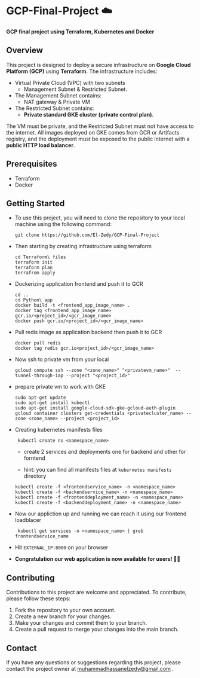 # GCP-Final-Project :cloud:
**GCP final project using Terraform, Kubernetes and Docker**
## Overview
This project is designed to deploy a secure infrastructure on **Google Cloud Platform (GCP)** using **Terraform**. The infrastructure includes:
- Virtual Private Cloud (VPC) with two subnets 
    - Management Subnet & Restricted Subnet. 
- The Management Subnet contains:
    - NAT gateway & Private VM 
- The Restricted Subnet contains:
    - **Private standard GKE cluster (private control plan)**.
    
The VM must be private, and the Restricted Subnet must not have access to the internet. All images deployed on GKE comes from GCR or Artifacts registry, and the deployment must be exposed to the public internet with a **public HTTP load balancer**.
## Prerequisites
- Terraform 
- Docker
## Getting Started
- To use this project, you will need to clone the repository to your local machine using the following command:
    
      git clone https://github.com/El-Zedy/GCP-Final-Project
- Then starting by creating infrastructure using terraform

      cd Terraform\ files
      terraform init
      terraform plan
      terrafrom apply
- Dockerizing application frontend and push it to GCR
      
      cd .. 
      cd Python\ app 
      docker build -t <frontend_app_image_name> .
      docker tag <frontend_app_image_name> gcr.io/<project_id>/<gcr_image_name>
      docker push gcr.io/<project_id>/<gcr_image_name>
- Pull redis image as application backend then push it to GCR
      
      docker pull redis
      docker tag redis gcr.io<project_id>/<gcr_image_name>
- Now ssh to private vm from your local

      gcloud compute ssh --zone "<zone_name>" "<privatevm_name>"  --tunnel-through-iap --project "<project_id>"
- prepare private vm to work with GKE
      
      sudo apt-get update
      sudo apt-get install kubectl  
      sudo apt-get install google-cloud-sdk-gke-gcloud-auth-plugin
      gcloud container clusters get-credentials <privatecluster_name> --zone <zone_name> --project <project_id>
 - Creating kubernetes manifests files
      
        kubectl create ns <namespace_name>
      
      - create 2 services and deployments one for backend and other for forntend

      - hint: you can find all manifests files at `kubernetes manifests` directory
        
        
       kubectl create -f <frontendservice_name> -n <namespace_name>
       kubectl create -f <backendservice_name> -n <namespace_name>
       kubectl create -f <frontenddeployment_name> -n <namespace_name>
       kubectl create -f <backenddeployment_name> -n <namespace_name>
- Now our appliction up and running we can reach it using our frontend loadblacer
        
       kubectl get services -n <namespace_name> | greb frontendservice_name
       
- Hit `EXTERNAL_IP:8000` on your browser
- **Congratulation our web application is now available for users! :tada::tada:**

## Contributing
Contributions to this project are welcome and appreciated. To contribute, please follow these steps:

1. Fork the repository to your own account.
2. Create a new branch for your changes.
3. Make your changes and commit them to your branch.
4. Create a pull request to merge your changes into the main branch.

## Contact
If you have any questions or suggestions regarding this project, please contact the project owner at muhammadhassanelzedy@gmail.com .
